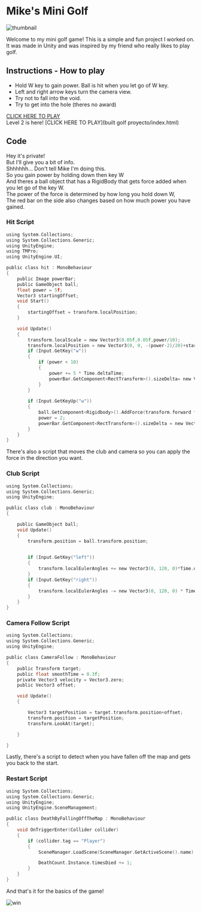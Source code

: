 Mike's Mini Golf
================

![thumbnail](https://user-images.githubusercontent.com/61642101/230894357-90451e62-71a0-42d2-867f-b62c9cb67599.png)

Welcome to my mini golf game! This is a simple and fun project I worked on.<br> It was made in Unity and was inspired by my friend who really likes to play golf.

Instructions - How to play
------------------

- Hold W key to gain power. Ball is hit when you let go of W key.
- Left and right arrow keys turn the camera view.
- Try not to fall into the void.
- Try to get into the hole (theres no award)

[CLICK HERE TO PLAY](mikes_mini_golf/index.html) 
<br>
Level 2 is here! 
[CLICK HERE TO PLAY](built golf proyecto/index.html)

Code 
------
Hey it's private!
<br>But I'll give you a bit of info.
<br>Shhhhhh... Don't tell Mike I'm doing this.
<br>So you gain power by holding down then key W
<br>And theres a ball object that has a RigidBody that gets force added when you let go of the key W.
<br>The power of the force is determined by how long you hold down W,
<br>The red bar on the side also changes based on how much power you have gained.


### Hit Script

  
  
~~~c
using System.Collections;
using System.Collections.Generic;
using UnityEngine;
using TMPro;
using UnityEngine.UI;

public class hit : MonoBehaviour
{
    public Image powerBar;
    public GameObject ball;
    float power = 5f;
    Vector3 startingOffset;
    void Start()
    {
        startingOffset = transform.localPosition;
    }

    void Update()
    {
        transform.localScale = new Vector3(0.05f,0.05f,power/10);
        transform.localPosition = new Vector3(0, 0, -(power-2)/20)+startingOffset;
        if (Input.GetKey("w"))
        {
            if (power < 10)
            {
                power += 5 * Time.deltaTime;
                powerBar.GetComponent<RectTransform>().sizeDelta= new Vector2(30f,(power - 2) * 41.1625f );
            }
        }
  
        if (Input.GetKeyUp("w"))
        {
            ball.GetComponent<Rigidbody>().AddForce(transform.forward * power, ForceMode.Impulse);
            power = 2;
            powerBar.GetComponent<RectTransform>().sizeDelta = new Vector2(30f, 0);
        }
    }
}
~~~

There's also a script that moves the club and camera so you can apply the force in the direction you want.

### Club Script
  
~~~c
using System.Collections;
using System.Collections.Generic;
using UnityEngine;

public class club : MonoBehaviour
{

    public GameObject ball;
    void Update()
    {
        transform.position = ball.transform.position;

        
        if (Input.GetKey("left"))
        {
            transform.localEulerAngles += new Vector3(0, 120, 0)*Time.deltaTime;
        }
        if (Input.GetKey("right"))
        {
            transform.localEulerAngles -= new Vector3(0, 120, 0) * Time.deltaTime;
        }
    }
}

~~~
 
### Camera Follow Script

~~~c
using System.Collections;
using System.Collections.Generic;
using UnityEngine;

public class CameraFollow : MonoBehaviour
{
    public Transform target;
    public float smoothTime = 0.3f;
    private Vector3 velocity = Vector3.zero;
    public Vector3 offset;

    void Update()
    {

        Vector3 targetPosition = target.transform.position+offset;
        transform.position = targetPosition;
        transform.LookAt(target);

    }

}
~~~

Lastly, there's a script to detect when you have fallen off the map and gets you back to the start.

### Restart Script

~~~c
using System.Collections;
using System.Collections.Generic;
using UnityEngine;
using UnityEngine.SceneManagement;

public class DeathByFallingOffTheMap : MonoBehaviour
{
    void OnTriggerEnter(Collider collider)
    {
        if (collider.tag == "Player")
        {
            SceneManager.LoadScene(SceneManager.GetActiveScene().name);

            DeathCount.Instance.timesDied += 1;
        }
    }
}
~~~

And that's it for the basics of the game!

![win](https://user-images.githubusercontent.com/61642101/230899820-c8b60f06-0068-4b2f-a03b-2eb8f46dbb9e.png)
